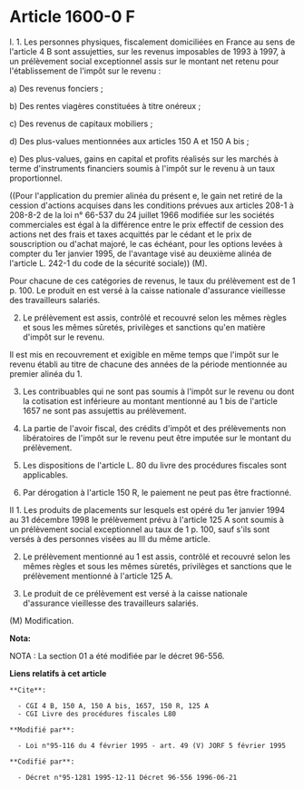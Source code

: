 # Article 1600-0 F

I. 1. Les personnes physiques, fiscalement domiciliées en France au sens de l'article 4 B sont assujetties, sur les revenus
imposables de 1993 à 1997, à un prélèvement social exceptionnel assis sur le montant net retenu pour l'établissement de
l'impôt sur le revenu :

a) Des revenus fonciers ;

b) Des rentes viagères constituées à titre onéreux ;

c) Des revenus de capitaux mobiliers ;

d) Des plus-values mentionnées aux articles 150 A et 150 A bis ;

e) Des plus-values, gains en capital et profits réalisés sur les marchés à terme d'instruments financiers soumis à l'impôt
sur le revenu à un taux proportionnel.

((Pour l'application du premier alinéa du présent e, le gain net retiré de la cession d'actions acquises dans les conditions
prévues aux articles 208-1 à 208-8-2 de la loi n° 66-537 du 24 juillet 1966 modifiée sur les sociétés commerciales est égal à
la différence entre le prix effectif de cession des actions net des frais et taxes acquittés par le cédant et le prix de
souscription ou d'achat majoré, le cas échéant, pour les options levées à compter du 1er janvier 1995, de l'avantage visé au
deuxième alinéa de l'article L. 242-1 du code de la sécurité sociale)) (M).

Pour chacune de ces catégories de revenus, le taux du prélèvement est de 1 p. 100. Le produit en est versé à la caisse
nationale d'assurance vieillesse des travailleurs salariés.

2. Le prélèvement est assis, contrôlé et recouvré selon les mêmes règles et sous les mêmes sûretés, privilèges et sanctions
qu'en matière d'impôt sur le revenu.

Il est mis en recouvrement et exigible en même temps que l'impôt sur le revenu établi au titre de chacune des années de la
période mentionnée au premier alinéa du 1.

3. Les contribuables qui ne sont pas soumis à l'impôt sur le revenu ou dont la cotisation est inférieure au montant mentionné
au 1 bis de l'article 1657 ne sont pas assujettis au prélèvement.

4. La partie de l'avoir fiscal, des crédits d'impôt et des prélèvements non libératoires de l'impôt sur le revenu peut être
imputée sur le montant du prélèvement.

5. Les dispositions de l'article L. 80 du livre des procédures fiscales sont applicables.

6. Par dérogation à l'article 150 R, le paiement ne peut pas être fractionné.

II 1. Les produits de placements sur lesquels est opéré du 1er janvier 1994 au 31 décembre 1998 le prélèvement prévu à
l'article 125 A sont soumis à un prélèvement social exceptionnel au taux de 1 p. 100, sauf s'ils sont versés à des personnes
visées au III du même article.

2. Le prélèvement mentionné au 1 est assis, contrôlé et recouvré selon les mêmes règles et sous les mêmes sùretés, privilèges
et sanctions que le prélèvement mentionné à l'article 125 A.

3. Le produit de ce prélèvement est versé à la caisse nationale d'assurance vieillesse des travailleurs salariés.

(M) Modification.

**Nota:**

NOTA : La section 01 a été modifiée par le décret 96-556.

**Liens relatifs à cet article**

	**Cite**:

	  - CGI 4 B, 150 A, 150 A bis, 1657, 150 R, 125 A
	  - CGI Livre des procédures fiscales L80

	**Modifié par**:

	  - Loi n°95-116 du 4 février 1995 - art. 49 (V) JORF 5 février 1995

	**Codifié par**:

	  - Décret n°95-1281 1995-12-11 Décret 96-556 1996-06-21
